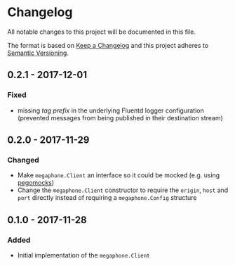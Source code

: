 # Changelog

All notable changes to this project will be documented in this file.

The format is based on [Keep a Changelog](http://keepachangelog.com/en/1.0.0/) and
this project adheres to [Semantic Versioning](http://semver.org/spec/v2.0.0.html).

## 0.2.1 - 2017-12-01

### Fixed

- missing _tag prefix_ in the underlying Fluentd logger configuration (prevented messages from being published in their destination stream)

## 0.2.0 - 2017-11-29

### Changed

- Make `megaphone.Client` an interface so it could be mocked (e.g. using [pegomocks](https://github.com/petergtz/pegomock))
- Change the `megaphone.Client` constructor to require the `origin`, `host` and `port` directly instead of requiring a `megaphone.Config` structure

## 0.1.0 - 2017-11-28

### Added

- Initial implementation of the `megaphone.Client`
